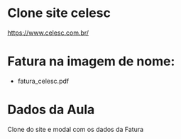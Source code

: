 # Clone site celesc
https://www.celesc.com.br/

# Fatura na imagem de nome:
* fatura_celesc.pdf

# Dados da Aula
Clone do site e modal com os dados da Fatura
